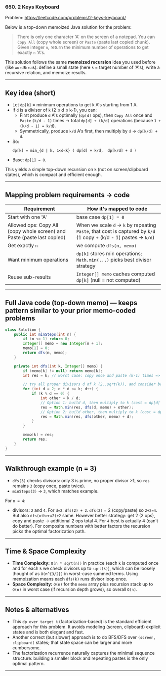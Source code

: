 ### 650. 2 Keys Keyboard
Problem: https://leetcode.com/problems/2-keys-keyboard/


Below is a top-down memoized Java solution for the problem:

> There is only one character 'A' on the screen of a notepad. You can `Copy All` (copy whole screen) or `Paste` (paste last copied chunk). Given integer `n`, return the minimum number of operations to get exactly `n` 'A's.

This solution follows the same **memoized recursion** idea you used before (like `wordBreak`): define a small state (here `k` = target number of 'A's), write a recursive relation, and memoize results.

---

## Key idea (short)
- Let `dp[k]` = minimum operations to get `k` A's starting from 1 A.
- If `d` is a divisor of `k` (2 ≤ d ≤ k-1), you can:
    - First produce `d` A's optimally (`dp[d]` ops), then `Copy All` once and `Paste` `(k/d - 1)` times → total `dp[d] + (k/d)` operations (because `1 + (k/d - 1) = k/d`).
    - Symmetrically, produce `k/d` A's first, then multiply by `d` → `dp[k/d] + d`.
- So:
  ```
  dp[k] = min_{d | k, 1<d<k} ( dp[d] + k/d,  dp[k/d] + d )
  ```
- Base: `dp[1] = 0`.

This yields a simple top-down recursion on `k` (not on screen/clipboard states), which is compact and efficient enough.

---

## Mapping problem requirements → code
| Requirement | How it's mapped to code |
|---|---|
| Start with one 'A' | base case `dp[1] = 0` |
| Allowed ops: Copy All (copy whole screen) and Paste (paste last copied) | When we scale `d` → `k` by repeating `Paste`, that cost is captured by `k/d` (1 copy + (k/d - 1) pastes → `k/d`) |
| Get exactly `n` | we compute `dfs(n, memo)` |
| Want minimum operations | `dp[k]` stores min operations; `Math.min(...)` picks best divisor strategy |
| Reuse sub-results | `Integer[] memo` caches computed `dp[k]` (null = not computed) |

---

## Full Java code (top-down memo) — keeps pattern similar to your prior memo-coded problems

```java
class Solution {
    public int minSteps(int n) {
        if (n <= 1) return 0;
        Integer[] memo = new Integer[n + 1];
        memo[1] = 0;
        return dfs(n, memo);
    }

    private int dfs(int k, Integer[] memo) {
        if (memo[k] != null) return memo[k];
        int res = k; // worst case: copy once and paste (k-1) times => cost = k

        // try all proper divisors d of k (2..sqrt(k)), and consider both factor orders
        for (int d = 2; d * d <= k; d++) {
            if (k % d == 0) {
                int other = k / d;
                // Option 1: build d, then multiply to k (cost = dp[d] + other)
                res = Math.min(res, dfs(d, memo) + other);
                // Option 2: build other, then multiply to k (cost = dp[other] + d)
                res = Math.min(res, dfs(other, memo) + d);
            }
        }

        memo[k] = res;
        return res;
    }
}
```

---

## Walkthrough example (n = 3)
- `dfs(3)` checks divisors: only 3 is prime, no proper divisor >1, so `res` remains `3` (copy once, paste twice).
- `minSteps(3)` → `3`, which matches example.

For `n = 4`:
- divisors: `2` and `4`. For `d=2`: `dfs(2) + 2`. `dfs(2)` = 2 (copy/paste) so `2+2=4`. But also `dfs(other=2)+2` same. However better strategy: get 2 (2 ops), copy and paste → additional 2 ops total 4. For `4` best is actually 4 (can't do better).
  For composite numbers with better factors the recursion picks the optimal factorization path.

---

## Time & Space Complexity

- **Time Complexity:** `O(n * sqrt(n))` in practice (each `k` is computed once and for each `k` we check divisors up to `sqrt(k)`), which can be loosely thought of as `O(n^{3/2})` in worst-case summed terms. Using memoization means each `dfs(k)` runs divisor loop once.
- **Space Complexity:** `O(n)` for the `memo` array plus recursion stack up to `O(n)` in worst case (if recursion depth grows), so overall `O(n)`.

---

## Notes & alternatives
- This `dp over target k` (factorization-based) is the standard efficient approach for this problem. It avoids modeling (screen, clipboard) explicit states and is both elegant and fast.
- Another correct (but slower) approach is to do BFS/DFS over `(screen, clipboard)` states; that state space can be larger and more cumbersome.
- The factorization recurrence naturally captures the minimal sequence structure: building a smaller block and repeating pastes is the only optimal pattern.

---
